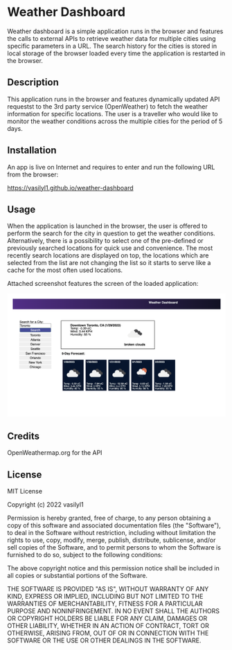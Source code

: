 # Weather Dashboard

Weather dashboard is a simple application runs in the browser and features the calls to external APIs to retrieve weather data for multiple cities using specific parameters in a URL.
The search history for the cities is stored in local storage of the browser loaded every time the application is restarted in the browser.

## Description

This application runs in the browser and features dynamically updated API requestst to the 3rd party service (OpenWeather) to fetch the weather information for specific locations. The user is a traveller who would like to monitor the weather conditions across the multiple cities for the period of 5 days.

## Installation

An app is live on Internet and requires to enter and run the following URL from the browser:

https://vasilyl1.github.io/weather-dashboard

## Usage

When the application is launched in the browser, the user is offered to perform the search for the city in question to get the weather conditions. Alternatively, there is a possibility to select one of the pre-defined or previously searched locations for quick use and convenience. The most recently search locations are displayed on top, the locations which are selected from the list are not changing the list so it starts to serve like a cache for the most often used locations.

Attached screenshot features the screen of the loaded application:

![Screenshot1](./assets/images/screenshot1.png)

## Credits

OpenWeathermap.org for the API

## License

MIT License

Copyright (c) 2022 vasilyl1

Permission is hereby granted, free of charge, to any person obtaining a copy of this software and associated documentation files (the "Software"), to deal in the Software without restriction, including without limitation the rights to use, copy, modify, merge, publish, distribute, sublicense, and/or sell copies of the Software, and to permit persons to whom the Software is furnished to do so, subject to the following conditions:

The above copyright notice and this permission notice shall be included in all copies or substantial portions of the Software.

THE SOFTWARE IS PROVIDED "AS IS", WITHOUT WARRANTY OF ANY KIND, EXPRESS OR IMPLIED, INCLUDING BUT NOT LIMITED TO THE WARRANTIES OF MERCHANTABILITY, FITNESS FOR A PARTICULAR PURPOSE AND NONINFRINGEMENT. IN NO EVENT SHALL THE AUTHORS OR COPYRIGHT HOLDERS BE LIABLE FOR ANY CLAIM, DAMAGES OR OTHER LIABILITY, WHETHER IN AN ACTION OF CONTRACT, TORT OR OTHERWISE, ARISING FROM, OUT OF OR IN CONNECTION WITH THE SOFTWARE OR THE USE OR OTHER DEALINGS IN THE SOFTWARE.